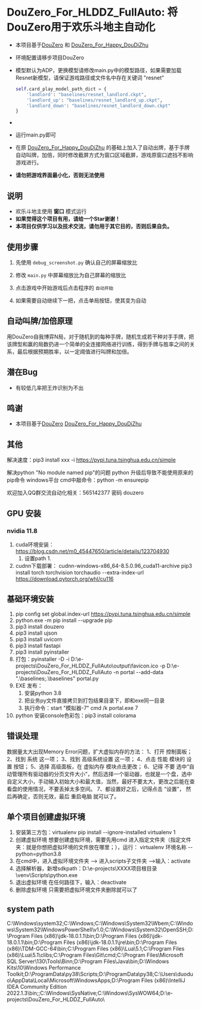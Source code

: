 # DouZero_For_HLDDZ_FullAuto: 将DouZero用于欢乐斗地主自动化
* 本项目基于[DouZero](https://github.com/kwai/DouZero) 和  [DouZero_For_Happy_DouDiZhu](https://github.com/tianqiraf/DouZero_For_HappyDouDiZhu) 

* 环境配置请移步项目DouZero

* 模型默认为ADP，更换模型请修改main.py中的模型路径，如果需要加载Resnet新模型，请保证游戏路径或文件名中存在关键词 "resnet"

  ```python
  self.card_play_model_path_dict = {
      'landlord': "baselines/resnet_landlord.ckpt",
      'landlord_up': "baselines/resnet_landlord_up.ckpt",
      'landlord_down': "baselines/resnet_landlord_down.ckpt"
  }
  ```

* 

* 运行main.py即可

* 在原 [DouZero_For_Happy_DouDiZhu](https://github.com/tianqiraf/DouZero_For_HappyDouDiZhu) 的基础上加入了自动出牌，基于手牌自动叫牌，加倍，同时修改截屏方式为窗口区域截屏，游戏原窗口遮挡不影响游戏进行。

*   **请勿把游戏界面最小化，否则无法使用**

## 说明
*   欢乐斗地主使用 **窗口** 模式运行
*   **如果觉得这个项目有用，请给一个Star谢谢！**
*   **本项目仅供学习以及技术交流，请勿用于其它目的，否则后果自负。**

## 使用步骤
1. 先使用 `debug_screenshot.py`  确认自己的屏幕缩放比

2. 修改 `main.py` 中屏幕缩放比为自己屏幕的缩放比

3. 点击游戏中开始游戏后点击程序的 `自动开始`

4. 如果需要自动继续下一把，点击单局按钮，使其变为自动

## 自动叫牌/加倍原理

用DouZero自我博弈N局，对于随机到的每种手牌，随机生成若干种对手手牌，把该牌型和赢的局数扔进一个简单的全连接网络进行训练，得到手牌与胜率之间的关系，最后根据预期胜率，以一定阈值进行叫牌和加倍。

## 潜在Bug
*   有较低几率把王炸识别为不出


## 鸣谢
*   本项目基于[DouZero](https://github.com/kwai/DouZero)  [DouZero_For_Happy_DouDiZhu](https://github.com/tianqiraf/DouZero_For_HappyDouDiZhu) 

## 其他
解决速度：pip3 install xxx  -i https://pypi.tuna.tsinghua.edu.cn/simple

解决python "No module named pip"的问题
python 升级后导致不能使用原来的pip命令
windows平台
cmd中敲命令：python -m ensurepip

欢迎加入QQ群交流自动化相关：565142377  密码 douzero

## GPU 安装
### nvidia 11.8

1. cuda环境安装： https://blog.csdn.net/m0_45447650/article/details/123704930
   1. 设置path
      1. 
2. cudnn下载部署： cudnn-windows-x86_64-8.5.0.96_cuda11-archive
   pip3 install torch torchvision torchaudio --extra-index-url https://download.pytorch.org/whl/cu116

## 基础环境安装
1. pip config set global.index-url https://pypi.tuna.tsinghua.edu.cn/simple
2. python.exe -m pip install --upgrade pip
3. pip3 install douzero
4. pip3 install ujson
5. pip3 install uvicorn
6. pip3 install fastapi
7. pip3 install pyinstaller
8. 打包：pyinstaller -D -i D:\e-projects\DouZero_For_HLDDZ_FullAuto\output\favicon.ico -p D:\e-projects\DouZero_For_HLDDZ_FullAuto -n portal  --add-data ".\baselines;.\baselines"  portal.py
9. EXE 发布：
   1. 安装python 3.8
   2. 把业务py文件直接拷贝到打包结果目录下，即和exe同一目录
   3. 执行命令：start "模拟器-7" cmd /k portal.exe  7
10. python 安装console色彩包：pip3 install colorama


## 错误处理

数据量太大出现Memory Error问题，扩大虚拟内存的方法：
1、打开 控制面板；
2、找到 系统 这一项；
3、找到 高级系统设置 这一项；
4、点击 性能 模块的 设置 按钮；
5、选择 高级面板，在 虚拟内存 模块点击更改；
6、记得 不要 选中“自动管理所有驱动器的分页文件大小”，然后选择一个驱动器，也就是一个盘，选中自定义大小，手动输入初始大小和最大值，当然，最好不要太大，更改之后能在查看盘的使用情况，不要丢掉太多空间。
7、都设置好之后，记得点击 “设置”， 然后再确定，否则无效，最后 重启电脑 就可以了。

## 单个项目创建虚拟环境
1. 安装第三方包：virtualenv
   pip install --ignore-installed virtualenv
   1
2. 创建虚拟环境
   想要创建虚拟环境，需要先用cmd 进入指定文件夹（指定文件夹：就是你想把虚拟环境的文件放在哪里；），运行：
   virtualenv 环境名称 --python=python3.8
3. 在cmd中，进入虚拟环境文件夹 --> 进入scripts子文件夹 -->输入：activate
4. 选择解析器，新增sdkpath：D:\e-projects\XXXX项目根目录\venv\Scripts\python.exe
5. 退出虚拟环境
      在任何路径下，输入：deactivate 
6. 删除虚拟环境
      只需要把虚拟环境文件夹删除就可以了

## system path
C:\Windows\system32;C:\Windows;C:\Windows\System32\Wbem;C:\Windows\System32\WindowsPowerShell\v1.0\;C:\Windows\System32\OpenSSH\;D:\Program Files (x86)\jdk-18.0.1.1\bin;D:\Program Files (x86)\jdk-18.0.1.1\bin;D:\Program Files (x86)\jdk-18.0.1.1\jre\bin;D:\Program Files (x86)\TDM-GCC-64\bin;C:\Program Files (x86)\Lua\5.1;C:\Program Files (x86)\Lua\5.1\clibs;C:\Program Files\Git\cmd;C:\Program Files\Microsoft SQL Server\130\Tools\Binn\;D:\Program Files\Java\bin;D:\Windows Kits\10\Windows Performance Toolkit\;D:\ProgramData\py38\Scripts\;D:\ProgramData\py38\;C:\Users\duoduo\AppData\Local\Microsoft\WindowsApps;D:\Program Files (x86)\IntelliJ IDEA Community Edition 2022.1.3\bin;;C:\Windows\SysNative;C:\Windows\SysWOW64;D:\e-projects\DouZero_For_HLDDZ_FullAuto\
